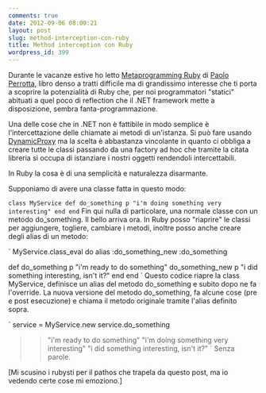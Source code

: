 ```yaml
---
comments: true
date: 2012-09-06 08:00:21
layout: post
slug: method-interception-con-ruby
title: Method interception con Ruby
wordpress_id: 399
---
```


Durante le vacanze estive ho letto [Metaprogramming Ruby](http://www.amazon.com/Metaprogramming-Ruby-Program-Like-Pros/dp/1934356476/ref=sr_1_1?ie=UTF8&qid=1346860185&sr=8-1&keywords=metaprogramming+ruby) di [Paolo Perrotta](https://twitter.com/nusco), libro denso a tratti difficile ma di grandissimo interesse che ti porta a scoprire la potenzialità di Ruby che, per noi programmatori "statici" abituati a quel poco di reflection che il .NET framework mette a disposizione, sembra fanta-programmazione.

Una delle cose che in .NET non è fattibile in modo semplice è l'intercettazione delle chiamate ai metodi di un'istanza. Si può fare usando [DynamicProxy](http://www.castleproject.org/projects/dynamicproxy) ma la scelta è abbastanza vincolante in quanto ci obbliga a creare tutte le classi passando da una factory ad hoc che tramite la citata libreria si occupa di istanziare i nostri oggetti rendendoli intercettabili.

In Ruby la cosa è di una semplicità e naturalezza disarmante.

<!-- more -->
Supponiamo di avere una classe fatta in questo modo:

`
class MyService
  def do_something
   p "i'm doing something very interesting"
  end
end
`
Fin qui nulla di particolare, una normale classe con un metodo do_something. Il bello arriva ora. In Ruby posso "riaprire" le classi per aggiungere, togliere, cambiare i metodi, inoltre posso anche creare degli alias di un metodo:

`
MyService.class_eval do
  alias :do_something_new :do_something

  def do_something
    p "i'm ready to do something"
    do_something_new
    p "i did something interesting, isn't it?"
  end
end
`
Questo codice riapre la class MyService, definisce un alias del metodo do_something e subito dopo ne fa l'override. La nuova versione del metodo do_something, fa alcune cose (pre e post esecuzione) e chiama il metodo originale tramite l'alias definito sopra.

`
service = MyService.new
service.do_something
>> "i'm ready to do something"
>> "i'm doing something very interesting"
>> "i did something interesting, isn't it?"
`
Senza parole.

[Mi scusino i rubysti per il pathos che trapela da questo post, ma io vedendo certe cose mi emoziono.]
